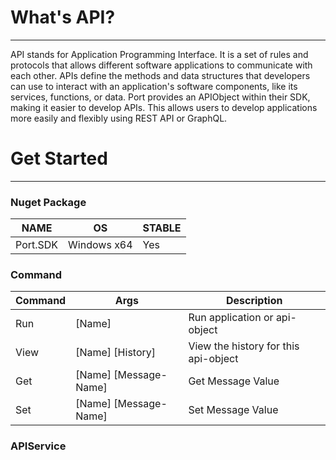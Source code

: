 
# What's API?
__________________

API stands for Application Programming Interface. It is a set of rules and protocols that allows different software applications to communicate with each other. APIs define the methods and data structures that developers can use to interact with an application's software components, like its services, functions, or data.
Port provides an APIObject within their SDK, making it easier to develop APIs. This allows users to develop applications more easily and flexibly using REST API or GraphQL.


# Get Started
__________________

### Nuget Package
NAME | OS |STABLE | 
------|--------|--------
Port.SDK |  Windows x64 | Yes | 

### Command 
Command | Args |Description  
------|--------|--------
Run  | [Name] | Run application or api-object
View | [Name] [History] | View the history for this api-object
Get  | [Name] [Message-Name] | Get Message Value 
Set  | [Name] [Message-Name] | Set Message Value  



### APIService 

